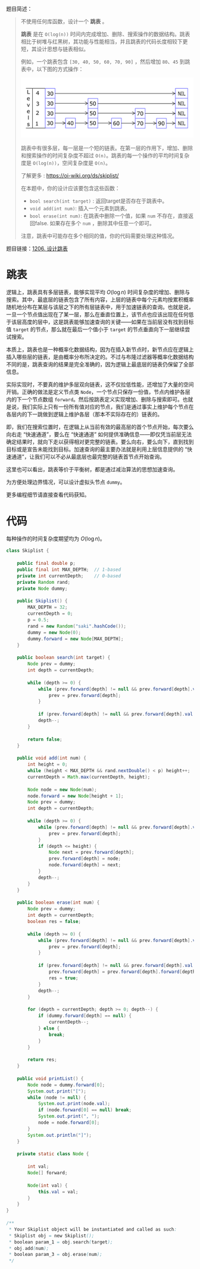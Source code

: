 题目简述：

> 不使用任何库函数，设计一个 **跳表** 。
>
> **跳表** 是在 `O(log(n))` 时间内完成增加、删除、搜索操作的数据结构。跳表相比于树堆与红黑树，其功能与性能相当，并且跳表的代码长度相较下更短，其设计思想与链表相似。
>
> 例如，一个跳表包含 `[30, 40, 50, 60, 70, 90]` ，然后增加 `80`、`45` 到跳表中，以下图的方式操作：
>
> ![跳表](images/1206.gif)
>
> 跳表中有很多层，每一层是一个短的链表。在第一层的作用下，增加、删除和搜索操作的时间复杂度不超过 `O(n)`。跳表的每一个操作的平均时间复杂度是 `O(log(n))`，空间复杂度是 `O(n)`。
>
> 了解更多 : https://oi-wiki.org/ds/skiplist/
>
> 在本题中，你的设计应该要包含这些函数：
>
> - `bool search(int target)` : 返回target是否存在于跳表中。
> - `void add(int num)`: 插入一个元素到跳表。
> - `bool erase(int num)`: 在跳表中删除一个值，如果 `num` 不存在，直接返回false. 如果存在多个 `num` ，删除其中任意一个即可。
>
> 注意，跳表中可能存在多个相同的值，你的代码需要处理这种情况。

题目链接：[1206. 设计跳表](https://leetcode.cn/problems/design-skiplist/)

# 跳表

逻辑上，跳表具有多层链表，能够实现平均 $O(\log n)$ 时间复杂度的增加、删除与搜索。其中，最底层的链表包含了所有内容，上层的链表中每个元素均按累积概率随机地分布在某层与该层之下的所有层链表中，用于加速链表的查询。也就是说，一旦一个节点值出现在了某一层，那么在垂直位置上，该节点也应该出现在任何低于该层高度的层中，这是跳表能够加速查询的关键——如果在当前层没有找到目标值 `target` 的节点，那么就在最后一个值小于 `target` 的节点垂直向下一层继续尝试搜索。

本质上，跳表也是一种概率化数据结构，因为在插入新节点时，新节点应在逻辑上插入哪些层的链表，是由概率分布所决定的。不过与布隆过滤器等概率化数据结构不同的是，跳表查询的结果是完全准确的，因为逻辑上最底层的链表仍保留了全部信息。

实际实现时，不要真的维护多层双向链表，这不仅拉低性能，还增加了大量的空间开销。正确的做法是定义节点类 `Node`，一个节点只保存一份值，节点内维护各层内的下一个节点数组 `forward`。然后按跳表定义实现增加、删除与搜索即可。也就是说，我们实际上只有一份所有值对应的节点，我们是通过事实上维护每个节点在各层内的下一跳做到逻辑上维护各层（那本不实际存在的）链表的。

即，我们在搜索位置时，在逻辑上从当前有效的最高层的首个节点开始，每次要么向右走 “快速通道”，要么在 “快速通道” 如何提供准确信息——即仅凭当前层无法确定结果时，就向下走以获得相对更完整的链表。要么向右，要么向下，直到找到目标或是宣告未能找到目标。加速查询的最主要办法就是利用上层信息提供的 “快速通道”，让我们可以不必从最底层也最完整的链表首节点开始查询。

这里也可以看出，跳表等价于平衡树，都是通过减治算法的思想加速查询。

为方便处理边界情况，可以设计虚拟头节点 `dummy`。

更多编程细节请直接查看代码获知。

# 代码

每种操作的时间复杂度期望均为 $O(\log n)$。

```java
class Skiplist {

    public final double p;
    public final int MAX_DEPTH;  // 1-based
    private int currentDepth;    // 0-based
    private Random rand;
    private Node dummy;
    
    public Skiplist() {
        MAX_DEPTH = 32;
        currentDepth = 0;
        p = 0.5;
        rand = new Random("saki".hashCode());
        dummy = new Node(0);
        dummy.forward = new Node[MAX_DEPTH];
    }
    
    public boolean search(int target) {
        Node prev = dummy;
        int depth = currentDepth;

        while (depth >= 0) {
            while (prev.forward[depth] != null && prev.forward[depth].val < target) {
                prev = prev.forward[depth];
            }

            if (prev.forward[depth] != null && prev.forward[depth].val == target) return true;
            depth--;
        }

        return false;
    }
    
    public void add(int num) {
        int height = 0;
        while (height < MAX_DEPTH && rand.nextDouble() < p) height++;
        currentDepth = Math.max(currentDepth, height);

        Node node = new Node(num);
        node.forward = new Node[height + 1];
        Node prev = dummy;
        int depth = currentDepth;

        while (depth >= 0) {
            while (prev.forward[depth] != null && prev.forward[depth].val < num) {
                prev = prev.forward[depth];
            }
            if (depth <= height) {
                Node next = prev.forward[depth];
                prev.forward[depth] = node;
                node.forward[depth] = next;
            }
            depth--;
        }
    }
    
    public boolean erase(int num) {
        Node prev = dummy;
        int depth = currentDepth;
        boolean res = false;

        while (depth >= 0) {
            while (prev.forward[depth] != null && prev.forward[depth].val < num) {
                prev = prev.forward[depth];
            }

            if (prev.forward[depth] != null && prev.forward[depth].val == num) {
                prev.forward[depth] = prev.forward[depth].forward[depth];
                res = true;
            }
            depth--;
        }

        for (depth = currentDepth; depth >= 0; depth--) {
            if (dummy.forward[depth] == null) {
                currentDepth--;
            } else {
                break;
            }
        }

        return res;
    }

    public void printList() {
        Node node = dummy.forward[0];
        System.out.print("[");
        while (node != null) {
            System.out.print(node.val);
            if (node.forward[0] == null) break;
            System.out.print(", ");
            node = node.forward[0];
        }
        System.out.println("]");
    }

    private static class Node {

        int val;
        Node[] forward;

        Node(int val) {
            this.val = val;
        }
    }
}

/**
 * Your Skiplist object will be instantiated and called as such:
 * Skiplist obj = new Skiplist();
 * boolean param_1 = obj.search(target);
 * obj.add(num);
 * boolean param_3 = obj.erase(num);
 */
```

